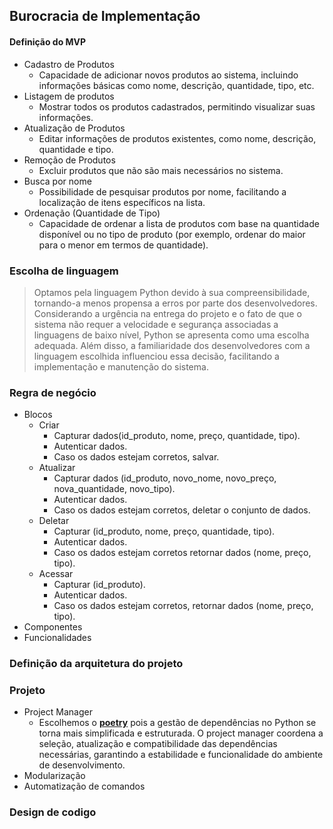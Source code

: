 ## Burocracia de Implementação
#### Definição do MVP
- Cadastro de Produtos
    - Capacidade de adicionar novos produtos ao sistema, incluindo informações básicas como nome, descrição, quantidade, tipo, etc.
- Listagem de produtos
    - Mostrar todos os produtos cadastrados, permitindo visualizar suas informações.
- Atualização de Produtos
    - Editar informações de produtos existentes, como nome, descrição, quantidade e tipo.
- Remoção de Produtos
    - Excluir produtos que não são mais necessários no sistema.
- Busca por nome
    - Possibilidade de pesquisar produtos por nome, facilitando a localização de itens específicos na lista.
- Ordenação (Quantidade de Tipo)
    -  Capacidade de ordenar a lista de produtos com base na quantidade disponível ou no tipo de produto (por exemplo, ordenar do maior para o menor em termos de quantidade).

### Escolha de linguagem
> Optamos pela linguagem Python devido à sua compreensibilidade, tornando-a menos propensa a erros por parte dos desenvolvedores. Considerando a urgência na entrega do projeto e o fato de que o sistema não requer a velocidade e segurança associadas a linguagens de baixo nível, Python se apresenta como uma escolha adequada. Além disso, a familiaridade dos desenvolvedores com a linguagem escolhida influenciou essa decisão, facilitando a implementação e manutenção do sistema.

### Regra de negócio
- Blocos
    - Criar
        - Capturar dados(id_produto, nome, preço, quantidade, tipo).
        - Autenticar dados.
        - Caso os dados estejam corretos, salvar.
    - Atualizar
        - Capturar dados (id_produto, novo_nome, novo_preço, nova_quantidade, novo_tipo).
        - Autenticar dados.
        - Caso os dados estejam corretos, deletar o conjunto de dados.
    - Deletar
        - Capturar (id_produto, nome, preço, quantidade, tipo).
        - Autenticar dados.
        - Caso os dados estejam corretos retornar dados (nome, preço, tipo).
    - Acessar
        - Capturar (id_produto).
        - Autenticar dados.
        - Caso os dados estejam corretos, retornar dados (nome, preço, tipo).
- Componentes
- Funcionalidades

### Definição da arquitetura do projeto

### Projeto
- Project Manager
    - Escolhemos o <a href="https://python-poetry.org/"><b>poetry</b></a> pois a gestão de dependências no Python se torna mais simplificada e estruturada. O project manager coordena a seleção, atualização e compatibilidade das dependências necessárias, garantindo a estabilidade e funcionalidade do ambiente de desenvolvimento.
- Modularização
- Automatização de comandos

### Design de codigo